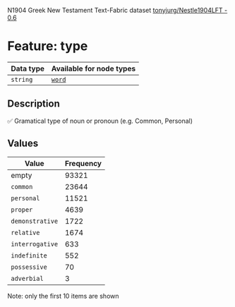 <p>N1904 Greek New Testament Text-Fabric dataset <a href="https://github.com/tonyjurg/Nestle1904LFT">tonyjurg/Nestle1904LFT - 0.6</a></p>

<h1>Feature: type</h1>

<table>
<thead>
<tr>
  <th>Data type</th>
  <th>Available for node types</th>
</tr>
</thead>
<tbody>
<tr>
  <td><code>string</code></td>
  <td><A HREF="featurebynodetype.md#word"><code>word</code></A></td>
</tr>
</tbody>
</table>

<h2>Description</h2>

<p>✅ Gramatical type  of noun or pronoun (e.g. Common, Personal)</p>

<h2>Values</h2>

<table>
<thead>
<tr>
  <th>Value</th>
  <th>Frequency</th>
</tr>
</thead>
<tbody>
<tr>
  <td>empty</td>
  <td>93321</td>
</tr>
<tr>
  <td><code>common</code></td>
  <td>23644</td>
</tr>
<tr>
  <td><code>personal</code></td>
  <td>11521</td>
</tr>
<tr>
  <td><code>proper</code></td>
  <td>4639</td>
</tr>
<tr>
  <td><code>demonstrative</code></td>
  <td>1722</td>
</tr>
<tr>
  <td><code>relative</code></td>
  <td>1674</td>
</tr>
<tr>
  <td><code>interrogative</code></td>
  <td>633</td>
</tr>
<tr>
  <td><code>indefinite</code></td>
  <td>552</td>
</tr>
<tr>
  <td><code>possessive</code></td>
  <td>70</td>
</tr>
<tr>
  <td><code>adverbial</code></td>
  <td>3</td>
</tr>
</tbody>
</table>

<p>Note: only the first 10 items are shown</p>
